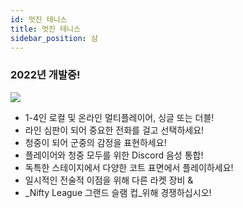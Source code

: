 ```yaml
---
id: 멋진 테니스
title: 멋진 테니스
sidebar_position: 삼
---
```


### 2022년 개발중!

![](/img/NiftyTennis.jpeg)

- 1-4인 로컬 및 온라인 멀티플레이어, 싱글 또는 더블!
- 라인 심판이 되어 중요한 전화를 걸고 선택하세요!
- 청중이 되어 군중의 감정을 표현하세요!
- 플레이어와 청중 모두를 위한 Discord 음성 통합!
- 독특한 스테이지에서 다양한 코트 표면에서 플레이하세요!
- 일시적인 전술적 이점을 위해 다른 라켓 장비 &
- _Nifty League 그랜드 슬램 컵_위해 경쟁하십시오!
